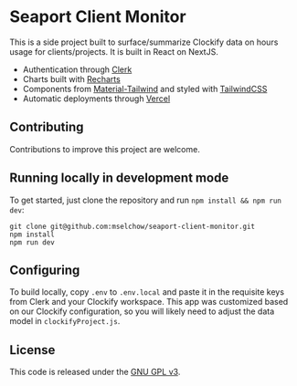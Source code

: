 # Seaport Client Monitor

This is a side project built to surface/summarize Clockify data on hours usage for clients/projects. It is built in React on NextJS.

* Authentication through [Clerk](https://clerk.com)
* Charts built with [Recharts](https://recharts.org)
* Components from [Material-Tailwind](https://material-tailwind.com) and styled with [TailwindCSS](https://tailwindcss.com/)
* Automatic deployments through [Vercel](https://vercel.com)

## Contributing 

Contributions to improve this project are welcome.

## Running locally in development mode

To get started, just clone the repository and run `npm install && npm run dev`:

    git clone git@github.com:mselchow/seaport-client-monitor.git
    npm install
    npm run dev

## Configuring

To build locally, copy `.env` to `.env.local` and paste it in the requisite keys from Clerk and your Clockify workspace. This app was customized based on our Clockify configuration, so you will likely need to adjust the data model in `clockifyProject.js`.

## License

This code is released under the [GNU GPL v3](https://www.gnu.org/licenses/gpl-3.0.en.html). 
